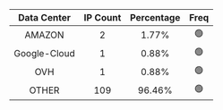 | Data Center | IP Count | Percentage | Freq |
|:------------:|:--------:|:-----------:|:-----:|
| AMAZON | 2 | 1.77% | 🟢 |
| Google-Cloud | 1 | 0.88% | 🟢 |
| OVH | 1 | 0.88% | 🟢 |
| OTHER | 109 | 96.46% | 🟢 |